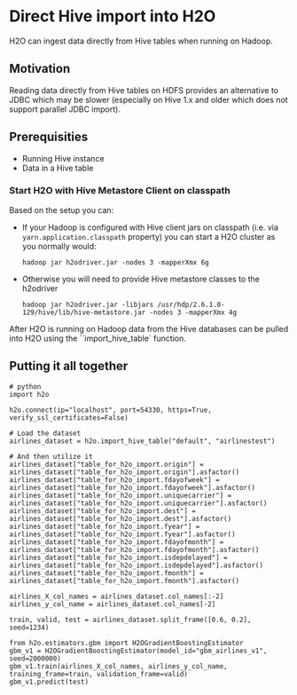 # Direct Hive import into H2O

H2O can ingest data directly from Hive tables when running on Hadoop.

## Motivation
Reading data directly from Hive tables on HDFS provides an alternative to JDBC which may be slower (especially on Hive 1.x and older which does not support parallel JDBC import).

## Prerequisities
* Running Hive instance
* Data in a Hive table

### Start H2O with Hive Metastore Client on classpath

Based on the setup you can:

* If your Hadoop is configured with Hive client jars on classpath (i.e. via `yarn.application.classpath` property) you can start a H2O cluster as you normally would:
   
	 `hadoop jar h2odriver.jar -nodes 3 -mapperXmx 6g`

* Otherwise you will need to provide Hive metastore classes to the h2odriver

	 `hadoop jar h2odriver.jar -libjars /usr/hdp/2.6.1.0-129/hive/lib/hive-metastore.jar -nodes 3 -mapperXmx 4g`

After H2O is running on Hadoop data from the Hive databases can be pulled into H2O using the ``import_hive_table` function. 

## Putting it all together

```
# python
import h2o

h2o.connect(ip="localhost", port=54330, https=True, verify_ssl_certificates=False)

# Load the dataset
airlines_dataset = h2o.import_hive_table("default", "airlinestest")

# And then utilize it
airlines_dataset["table_for_h2o_import.origin"] = airlines_dataset["table_for_h2o_import.origin"].asfactor()
airlines_dataset["table_for_h2o_import.fdayofweek"] = airlines_dataset["table_for_h2o_import.fdayofweek"].asfactor()
airlines_dataset["table_for_h2o_import.uniquecarrier"] = airlines_dataset["table_for_h2o_import.uniquecarrier"].asfactor()
airlines_dataset["table_for_h2o_import.dest"] = airlines_dataset["table_for_h2o_import.dest"].asfactor()
airlines_dataset["table_for_h2o_import.fyear"] = airlines_dataset["table_for_h2o_import.fyear"].asfactor()
airlines_dataset["table_for_h2o_import.fdayofmonth"] = airlines_dataset["table_for_h2o_import.fdayofmonth"].asfactor()
airlines_dataset["table_for_h2o_import.isdepdelayed"] = airlines_dataset["table_for_h2o_import.isdepdelayed"].asfactor()
airlines_dataset["table_for_h2o_import.fmonth"] = airlines_dataset["table_for_h2o_import.fmonth"].asfactor()

airlines_X_col_names = airlines_dataset.col_names[:-2]
airlines_y_col_name = airlines_dataset.col_names[-2]

train, valid, test = airlines_dataset.split_frame([0.6, 0.2], seed=1234)

from h2o.estimators.gbm import H2OGradientBoostingEstimator
gbm_v1 = H2OGradientBoostingEstimator(model_id="gbm_airlines_v1", seed=2000000)
gbm_v1.train(airlines_X_col_names, airlines_y_col_name, training_frame=train, validation_frame=valid)
gbm_v1.predict(test)
```
